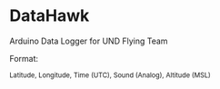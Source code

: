# DataHawk
Arduino Data Logger for UND Flying Team


Format:

<sub> Latitude, Longitude, Time (UTC), Sound (Analog), Altitude (MSL) </sub>
